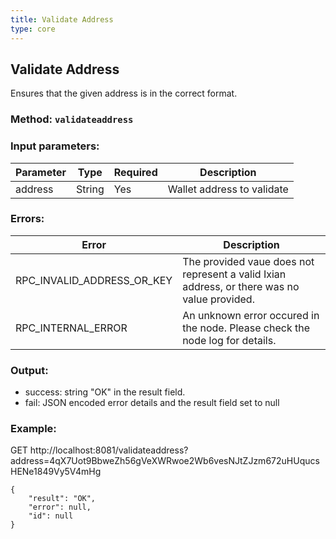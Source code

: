 ```yaml
---
title: Validate Address
type: core
---
```

## Validate Address
Ensures that the given address is in the correct format.
### Method: `validateaddress`
### Input parameters:

| Parameter | Type | Required | Description |
| --- | --- | --- | --- |
| address | String | Yes | Wallet address to validate |

### Errors:

| Error | Description |
| --- | --- |
| RPC_INVALID_ADDRESS_OR_KEY | The provided vaue does not represent a valid Ixian address, or there was no value provided. |
| RPC_INTERNAL_ERROR | An unknown error occured in the node. Please check the node log for details. |


### Output:
- success: string "OK" in the result field.
- fail: JSON encoded error details and the result field set to null

### Example:
GET http://localhost:8081/validateaddress?address=4qX7Uot9BbweZh56gVeXWRwoe2Wb6vesNJtZJzm672uHUqucsHENe1849Vy5V4mHg
```
{
    "result": "OK",
    "error": null,
    "id": null
}
```
